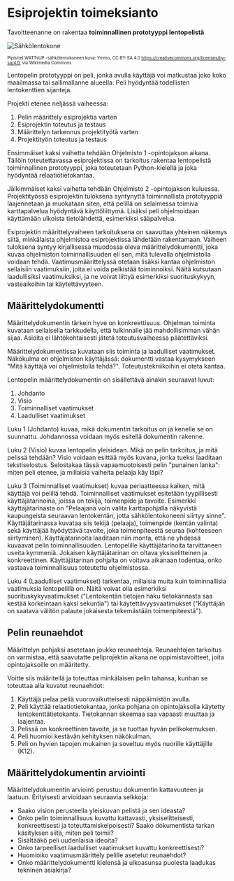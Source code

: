 # Esiprojektin toimeksianto

Tavoitteenanne on rakentaa **toiminnallinen prototyyppi lentopelistä**.

![Sähkölentokone](img/Pipistrel_WATTsUP_airplane.jpg)

<sub><sup>Pipistrel WATTsUP -sähkölentokoneen kuva: Ymmo, CC BY-SA 4.0 <https://creativecommons.org/licenses/by-sa/4.0>, via Wikimedia Commons</sup></sub>


Lentopelin prototyyppi on peli, jonka
avulla käyttäjä voi matkustaa joko koko maailmassa tai sallimallanne alueella. Peli hyödyntää
todellisten lentokenttien sijanteja.



Projekti etenee neljässä vaiheessa:

1. Pelin määrittely esiprojektia varten
2. Esiprojektin toteutus ja testaus
3. Määrittelyn tarkennus projektityötä varten
4. Projektityön toteutus ja testaus

Ensimmäiset kaksi vaihetta tehdään Ohjelmisto 1 -opintojakson aikana. Tällöin toteutettavassa esiprojektissa on tarkoitus rakentaa lentopelistä toiminnallinen prototyyppi, joka toteutetaan Python-kielellä ja joka hyödyntää relaatiotietokantaa.

Jälkimmäiset kaksi vaihetta tehdään Ohjelmisto 2 -opintojakson kuluessa. Projektityössä esiprojektin tuloksena syntynyttä toiminnallista prototyyppiä laajennetaan ja muokataan siten, että pelillä on selaimessa toimiva karttapalvelua hyödyntävä käyttöliittymä. Lisäksi peli ohjelmoidaan käyttämään ulkoista tietolähdettä, esimerkiksi sääpalvelua.

Esiprojektin määrittelyvaiheen tarkoituksena on saavuttaa yhteinen näkemys siitä, minkälaista ohjelmistoa esiprojektissa lähdetään rakentamaan. Vaiheen tuloksena syntyy kirjallisessa muodossa oleva määrittelydokumentti, joka kuvaa ohjelmiston toiminnallisuuden eli sen,
mitä tulevalla ohjelmistolla voidaan tehdä. Vaatimusmäärittelyssä otetaan lisäksi kantaa ohjelmiston sellaisiin
vaatimuksiin, joita ei voida pelkistää toiminnoiksi. Näitä kutsutaan laadullisiksi vaatimuksiksi, ja ne voivat liittyä esimerkiksi
suorituskykyyn, vasteaikoihin tai käytettävyyteen.


## Määrittelydokumentti

Määrittelydokumentin tärkein hyve on konkreettisuus. Ohjelman toiminta kuvataan sellaisella tarkkudella, että tulkinnalle
jää mahdollisimman vähän sijaa. Asioita ei lähtökohtaisesti jätetä toteutusvaiheessa päätettäviksi.

Määrittelydokumentissa kuvataan siis toiminta ja laadulliset vaatimukset. Näkökulma on ohjelmiston käyttäjässä: dokumentti
vastaa kysymykseen "Mitä käyttäjä voi ohjelmistolla tehdä?". Toteutustekniikoihin ei oteta kantaa.

Lentopelin määrittelydokumentin on sisällettävä ainakin seuraavat luvut:
1. Johdanto
2. Visio
3. Toiminnalliset vaatimukset
4. Laadulliset vaatimukset

Luku 1 (Johdanto) kuvaa, mikä dokumentin tarkoitus on ja kenelle se on suunnattu. Johdannossa voidaan myös esitellä dokumentin rakenne.

Luku 2 (Visio) kuvaa lentopelin yleisidean. Mikä on pelin tarkoitus, ja mitä pelissä tehdään? Visio voidaan esittää
myös kuvana, jonka tueksi laaditaan tekstiselostus. Selostakaa tässä vapaamuotoisesti pelin "punainen lanka": miten peli
etenee, ja millaisia vaiheita pelaaja käy läpi?

Luku 3 (Toiminnalliset vaatimukset) kuvaa periaatteessa kaiken, mitä käyttäjä voi pelillä tehdä. Toiminnalliset vaatimukset esitetään tyypillisesti käyttäjätarinoina, joissa on tekijä, toimenpide ja tavoite. Esimerkki käyttäjätarinasta on "Pelaajana
voin valita karttapohjalla näkyvistä kaupungeista seuraavan lentokentän, jotta sähkölentokoneeni siirtyy sinne". Käyttäjätarinassa kuvataa siis tekijä (pelaaja), toimenpide (kentän valinta) sekä käyttäjää hyödyttävä tavoite,
joka toimenpiteestä seuraa (kohteeseen siirtyminen). Käyttäjätarinoita laaditaan niin monta, että ne yhdessä kuvaavat pelin toiminnallisuuden. Lentopelille käyttäjätarinoita tarvittaneen useita kymmeniä. Jokaisen käyttäjätarinan on oltava yksiselitteinen ja konkreettinen. Käyttäjätarinan pohjalta on voitava aikanaan todentaa, onko vastaava toiminnallisuus toteutettu ohjelmistossa.
 
Luku 4 (Laadulliset vaatimukset) tarkentaa, millaisia muita kuin toiminnallisia vaatimuksia lentopelillä on. Näitä voivat olla esimerkiksi suorituskykyvaatimukset ("Lentokentän tietojen haku tietokannasta saa kestää korkeintaan kaksi sekuntia") tai
käytettävyysvaatimukset ("Käyttäjän on saatava välitön palaute jokaisesta tekemästään toimenpiteestä").

## Pelin reunaehdot

Määrittelyn pohjaksi asetetaan joukko reunaehtoja. Reunaehtojen tarkoitus on varmistaa, että saavutatte peliprojektin aikana ne oppimistavoitteet, joita opintojaksoille on määritetty.

Voitte siis määritellä ja toteuttaa minkälaisen pelin tahansa, kunhan se toteuttaa alla kuvatut reunaehdot:

1. Käyttäjä pelaa peliä vuorovaikutteisesti näppäimistön avulla.
2. Peli käyttää relaatiotietokantaa, jonka pohjana on opintojaksolla käytetty lentokenttätietokanta. Tietokannan skeemaa saa vapaasti muuttaa ja laajentaa.
3. Pelissä on konkreettinen tavoite, ja se tuottaa hyvän pelikokemuksen.
4. Peli huomioi kestävän kehityksen näkökulman.
5. Peli on hyvien tapojen mukainen ja soveltuu myös nuorille käyttäjille (K12).

## Määrittelydokumentin arviointi

Määrittelydokumentin arviointi perustuu dokumentin kattavuuteen ja laatuun. Erityisesti arvioidaan seuraavia seikkoja:
- Saako vision perusteella yleiskuvan pelistä ja sen ideasta?
- Onko pelin toiminnallisuus kuvattu kattavasti, yksiselitteisesti, konkreettisesti ja toteuttamiskelpoisesti? Saako dokumentista tarkan käsityksen siitä, miten peli toimii?
- Sisältääkö peli uudenlaisia ideoita?
- Onko tarpeelliset laadulliset vaatimukset kuvattu konkreettisesti?
- Huomioiko vaatimusmäärittely pelille asetetut reunaehdot?
- Onko määrittelydokumentti kielensä ja ulkoasunsa puolesta laadukas tekninen asiakirja?
